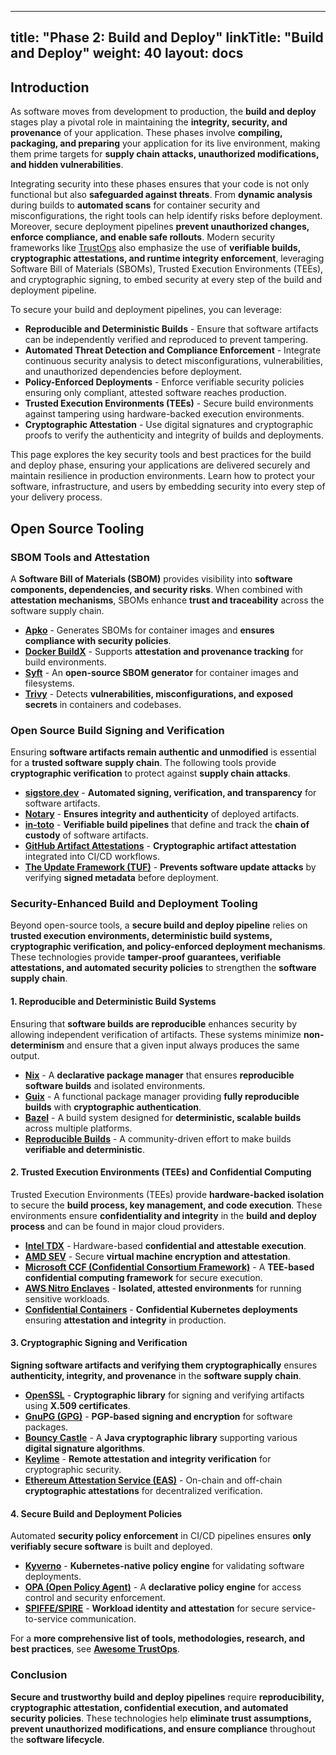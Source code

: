 
---
title: "Phase 2: Build and Deploy"
linkTitle: "Build and Deploy"
weight: 40
layout: docs
---
## Introduction

As software moves from development to production, the **build and deploy** stages play a pivotal role in maintaining the **integrity, security, and provenance** of your application. These phases involve **compiling, packaging, and preparing** your application for its live environment, making them prime targets for **supply chain attacks, unauthorized modifications, and hidden vulnerabilities**.

Integrating security into these phases ensures that your code is not only functional but also **safeguarded against threats**. From **dynamic analysis** during builds to **automated scans** for container security and misconfigurations, the right tools can help identify risks before deployment. Moreover, secure deployment pipelines **prevent unauthorized changes, enforce compliance, and enable safe rollouts**. Modern security frameworks like [TrustOps](https://github.com/trustops) also emphasize the use of **verifiable builds, cryptographic attestations, and runtime integrity enforcement**, leveraging Software Bill of Materials (SBOMs), Trusted Execution Environments (TEEs), and cryptographic signing, to embed security at every step of the build and deployment pipeline.

To secure your build and deployment pipelines, you can leverage:

* **Reproducible and Deterministic Builds** - Ensure that software artifacts can be independently verified and reproduced to prevent tampering.
* **Automated Threat Detection and Compliance Enforcement** - Integrate continuous security analysis to detect misconfigurations, vulnerabilities, and unauthorized dependencies before deployment.
* **Policy-Enforced Deployments** - Enforce verifiable security policies ensuring only compliant, attested software reaches production.
* **Trusted Execution Environments (TEEs)** - Secure build environments against tampering using hardware-backed execution environments.
* **Cryptographic Attestation** - Use digital signatures and cryptographic proofs to verify the authenticity and integrity of builds and deployments.

This page explores the key security tools and best practices for the build and deploy phase, ensuring your applications are delivered securely and maintain resilience in production environments. Learn how to protect your software, infrastructure, and users by embedding security into every step of your delivery process.

## **Open Source Tooling**

### **SBOM Tools and Attestation**
A **Software Bill of Materials (SBOM)** provides visibility into **software components, dependencies, and security risks**. When combined with **attestation mechanisms**, SBOMs enhance **trust and traceability** across the software supply chain.

- **[Apko](https://github.com/chainguard-dev/apko)** - Generates SBOMs for container images and **ensures compliance with security policies**.
- **[Docker BuildX](https://docs.docker.com/reference/cli/docker/buildx/build/#attest)** - Supports **attestation and provenance tracking** for build environments.
- **[Syft](https://github.com/anchore/syft)** - An **open-source SBOM generator** for container images and filesystems.
- **[Trivy](https://github.com/aquasecurity/trivy)** - Detects **vulnerabilities, misconfigurations, and exposed secrets** in containers and codebases.

### **Open Source Build Signing and Verification**
Ensuring **software artifacts remain authentic and unmodified** is essential for a **trusted software supply chain**. The following tools provide **cryptographic verification** to protect against **supply chain attacks**.

- **[sigstore.dev](https://www.sigstore.dev/)** - **Automated signing, verification, and transparency** for software artifacts.
- **[Notary](https://notaryproject.dev/)** - **Ensures integrity and authenticity** of deployed artifacts.
- **[in-toto](https://in-toto.io/)** - **Verifiable build pipelines** that define and track the **chain of custody** of software artifacts.
- **[GitHub Artifact Attestations](https://github.blog/changelog/2024-06-25-artifact-attestations-is-generally-available/)** - **Cryptographic artifact attestation** integrated into CI/CD workflows.
- **[The Update Framework (TUF)](https://theupdateframework.io/)** - **Prevents software update attacks** by verifying **signed metadata** before deployment.

### **Security-Enhanced Build and Deployment Tooling**

Beyond open-source tools, a **secure build and deploy pipeline** relies on **trusted execution environments, deterministic build systems, cryptographic verification, and policy-enforced deployment mechanisms**. These technologies provide **tamper-proof guarantees, verifiable attestations, and automated security policies** to strengthen the **software supply chain**.

#### **1. Reproducible and Deterministic Build Systems**  
Ensuring that **software builds are reproducible** enhances security by allowing independent verification of artifacts. These systems minimize **non-determinism** and ensure that a given input always produces the same output.

- **[Nix](https://nixos.org/)** - A **declarative package manager** that ensures **reproducible software builds** and isolated environments.
- **[Guix](https://guix.gnu.org/)** - A functional package manager providing **fully reproducible builds** with **cryptographic authentication**.
- **[Bazel](https://bazel.build/)** - A build system designed for **deterministic, scalable builds** across multiple platforms.
- **[Reproducible Builds](https://reproducible-builds.org/)** - A community-driven effort to make builds **verifiable and deterministic**.

#### **2. Trusted Execution Environments (TEEs) and Confidential Computing**  
Trusted Execution Environments (TEEs) provide **hardware-backed isolation** to secure the **build process, key management, and code execution**. These environments ensure **confidentiality and integrity** in the **build and deploy process** and can be found in major cloud providers.

- **[Intel TDX](https://www.intel.com/content/www/us/en/developer/tools/trust-domain-extensions/overview.html)** - Hardware-based **confidential and attestable execution**.
- **[AMD SEV](https://www.amd.com/en/developer/sev.html)** - Secure **virtual machine encryption and attestation**.
- **[Microsoft CCF (Confidential Consortium Framework)](https://github.com/microsoft/CCF)** - A **TEE-based confidential computing framework** for secure execution.
- **[AWS Nitro Enclaves](https://aws.amazon.com/ec2/nitro/nitro-enclaves/)** - **Isolated, attested environments** for running sensitive workloads.
- **[Confidential Containers](https://github.com/confidential-containers/confidential-containers/)** - **Confidential Kubernetes deployments** ensuring **attestation and integrity** in production.

#### **3. Cryptographic Signing and Verification**  
**Signing software artifacts and verifying them cryptographically** ensures **authenticity, integrity, and provenance** in the **software supply chain**.

- **[OpenSSL](https://www.openssl.org/)** - **Cryptographic library** for signing and verifying artifacts using **X.509 certificates**.
- **[GnuPG (GPG)](https://gnupg.org/)** - **PGP-based signing and encryption** for software packages.
- **[Bouncy Castle](https://www.bouncycastle.org/)** - A **Java cryptographic library** supporting various **digital signature algorithms**.
- **[Keylime](https://keylime.dev/)** - **Remote attestation and integrity verification** for cryptographic security.
- **[Ethereum Attestation Service (EAS)](https://attest.org/)** - On-chain and off-chain **cryptographic attestations** for decentralized verification.

#### **4. Secure Build and Deployment Policies**  
Automated **security policy enforcement** in CI/CD pipelines ensures **only verifiably secure software** is built and deployed.

- **[Kyverno](https://kyverno.io/)** - **Kubernetes-native policy engine** for validating software deployments.
- **[OPA (Open Policy Agent)](https://www.openpolicyagent.org/)** - A **declarative policy engine** for access control and security enforcement.
- **[SPIFFE/SPIRE](https://spiffe.io/)** - **Workload identity and attestation** for secure service-to-service communication.

For a **more comprehensive list of tools, methodologies, research, and best practices**, see **[Awesome TrustOps](https://github.com/trustops/awesome-trustops)**.

### **Conclusion**

**Secure and trustworthy build and deploy pipelines** require **reproducibility, cryptographic attestation, confidential execution, and automated security policies**. These technologies help **eliminate trust assumptions, prevent unauthorized modifications, and ensure compliance** throughout the **software lifecycle**.
